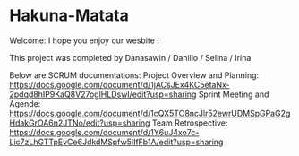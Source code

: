 # Hakuna-Matata

Welcome: I hope you enjoy our wesbite !

This project was completed by Danasawin / Danillo / Selina / Irina

Below are SCRUM documentations:
Project Overview and Planning: https://docs.google.com/document/d/1jACsJEx4KC5etaNx-2pdqd8hIP9KaQ8V27oglHLDswI/edit?usp=sharing
Sprint Meeting and Agende: https://docs.google.com/document/d/1cQX5TO8ncJlr52ewrUDMSpGPaG2gHdakGrOA6n2JTNo/edit?usp=sharing
Team Retrospective: https://docs.google.com/document/d/1Y6uJ4xo7c-Lic7zLhGTTpEvCe6JdkdMSpfw5lIfFb1A/edit?usp=sharing
